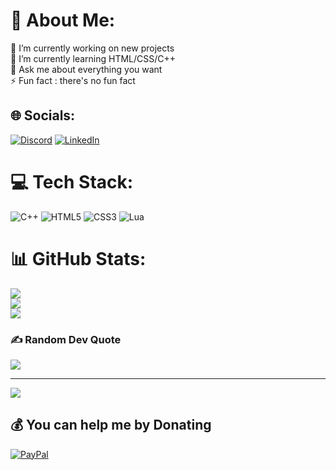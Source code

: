 # 💫 About Me:
🔭 I’m currently working on new projects<br>🌱 I’m currently learning HTML/CSS/C++<br>💬 Ask me about everything you want<br>⚡ Fun fact : there's no fun fact


## 🌐 Socials:
[![Discord](https://img.shields.io/badge/Discord-%237289DA.svg?logo=discord&logoColor=white)](https://discord.gg/9Nine#0833) [![LinkedIn](https://img.shields.io/badge/LinkedIn-%230077B5.svg?logo=linkedin&logoColor=white)](https://linkedin.com/in/yoanguezet) 

# 💻 Tech Stack:
![C++](https://img.shields.io/badge/c++-%2300599C.svg?style=flat&logo=c%2B%2B&logoColor=white)
![HTML5](https://img.shields.io/badge/html5-%23E34F26.svg?style=flate&logo=html5&logoColor=white)
![CSS3](https://img.shields.io/badge/css3-%231572B6.svg?style=flat&logo=css3&logoColor=white)
![Lua](https://img.shields.io/badge/lua-%232C2D72.svg?style=flat&logo=lua&logoColor=white)
# 📊 GitHub Stats:
![](https://github-readme-stats.vercel.app/api?username=im9nine&theme=highcontrast&hide_border=false&include_all_commits=true&count_private=true)<br/>
![](https://github-readme-streak-stats.herokuapp.com/?user=im9nine&theme=highcontrast&hide_border=false)<br/>
![](https://github-readme-stats.vercel.app/api/top-langs/?username=im9nine&theme=highcontrast&hide_border=false&include_all_commits=true&count_private=true&layout=compact)

### ✍️ Random Dev Quote
![](https://quotes-github-readme.vercel.app/api?type=horizontal&theme=dark)

---
[![](https://visitcount.itsvg.in/api?id=im9nine&icon=5&color=2)](https://visitcount.itsvg.in)

  ## 💰 You can help me by Donating
  [![PayPal](https://img.shields.io/badge/PayPal-00457C?style=for-the-badge&logo=paypal&logoColor=white)](https://paypal.me/krngcsgo) 

  
<!-- Proudly created with GPRM ( https://gprm.itsvg.in ) -->
